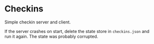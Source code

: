 Checkins
========

Simple checkin server and client.

If the server crashes on start, delete the state store in `checkins.json` and run it again. The state was probably corrupted.

